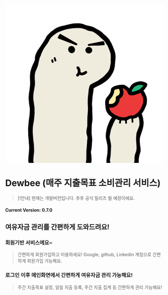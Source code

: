 ![Dewbee](./.github/assets/dewbee_logo.png)

# Dewbee (매주 지출목표 소비관리 서비스)

> [!안내]
> 현재는 개발버전입니다.
> 추후 공식 릴리즈 될 예정이에요.

#### Current Version: 0.7.0

## 여유자금 관리를 간편하게 도와드려요!

### 회원기반 서비스에요~
> 간편하게 회원가입하고 이용하세요!
> Google, github, Linkedin 계정으로 간편하게 회원가입 가능해요.

### 로그인 이후 메인화면에서 간편하게 여유자금 관리 가능해요!
> 주간 지출목표 설정, 일일 지출 등록, 주간 지출 집계 등 간편하게 관리 가능해요!
